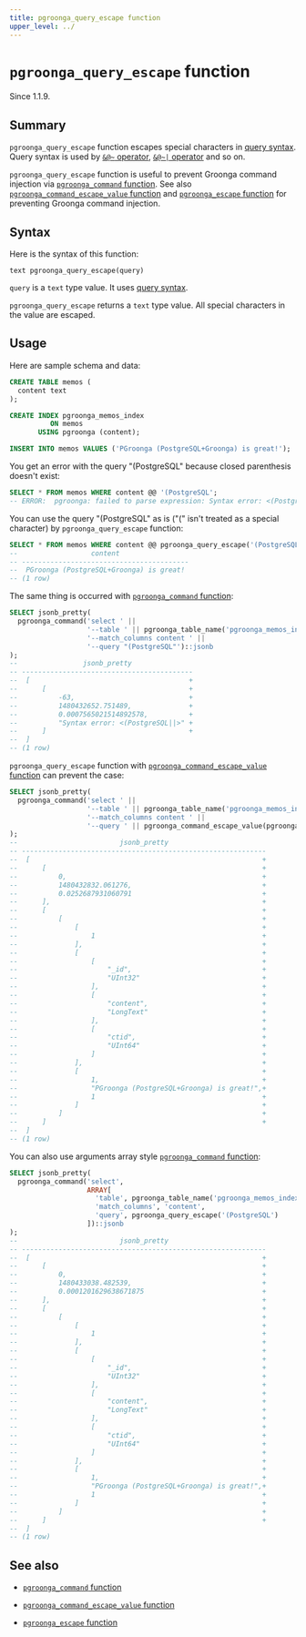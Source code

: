 ```yaml
---
title: pgroonga_query_escape function
upper_level: ../
---
```


# `pgroonga_query_escape` function

Since 1.1.9.

## Summary

`pgroonga_query_escape` function escapes special characters in [query syntax](http://groonga.org/docs/reference/grn_expr/query_syntax.html). Query syntax is used by [`&@~` operator][query-v2], [`&@~|` operator][query-in-v2] and so on.

`pgroonga_query_escape` function is useful to prevent Groonga command injection via [`pgroonga_command` function](pgroonga-command.html). See also [`pgroonga_command_escape_value` function](pgroonga-command-escape-value.html) and [`pgroonga_escape` function](pgroonga-escape.html) for preventing Groonga command injection.

## Syntax

Here is the syntax of this function:

```text
text pgroonga_query_escape(query)
```

`query` is a `text` type value. It uses [query syntax](http://groonga.org/docs/reference/grn_expr/query_syntax.html).

`pgroonga_query_escape` returns a `text` type value. All special characters in the value are escaped.

## Usage

Here are sample schema and data:

```sql
CREATE TABLE memos (
  content text
);

CREATE INDEX pgroonga_memos_index
          ON memos
       USING pgroonga (content);

INSERT INTO memos VALUES ('PGroonga (PostgreSQL+Groonga) is great!');
```

You get an error with the query "(PostgreSQL" because closed parenthesis doesn't exist:

```sql
SELECT * FROM memos WHERE content @@ '(PostgreSQL';
-- ERROR:  pgroonga: failed to parse expression: Syntax error: <(PostgreSQL||>
```

You can use the query "(PostgreSQL" as is ("(" isn't treated as a special character) by `pgroonga_query_escape` function:

```sql
SELECT * FROM memos WHERE content @@ pgroonga_query_escape('(PostgreSQL');
--                  content                 
-- -----------------------------------------
--  PGroonga (PostgreSQL+Groonga) is great!
-- (1 row)
```

The same thing is occurred with [`pgroonga_command` function](pgroonga-command.html):

```sql
SELECT jsonb_pretty(
  pgroonga_command('select ' ||
                   '--table ' || pgroonga_table_name('pgroonga_memos_index') || ' ' ||
                   '--match_columns content ' ||
                   '--query "(PostgreSQL"')::jsonb
);
--                jsonb_pretty               
-- ------------------------------------------
--  [                                       +
--      [                                   +
--          -63,                            +
--          1480432652.751489,              +
--          0.0007565021514892578,          +
--          "Syntax error: <(PostgreSQL||>" +
--      ]                                   +
--  ]
-- (1 row)
```

`pgroonga_query_escape` function with [`pgroonga_command_escape_value` function](pgroonga-command-escape-value.html) can prevent the case:

```sql
SELECT jsonb_pretty(
  pgroonga_command('select ' ||
                   '--table ' || pgroonga_table_name('pgroonga_memos_index') || ' ' ||
                   '--match_columns content ' ||
                   '--query ' || pgroonga_command_escape_value(pgroonga_query_escape('(PostgreSQL')))::jsonb
);
--                         jsonb_pretty                        
-- ------------------------------------------------------------
--  [                                                         +
--      [                                                     +
--          0,                                                +
--          1480432832.061276,                                +
--          0.0252687931060791                                +
--      ],                                                    +
--      [                                                     +
--          [                                                 +
--              [                                             +
--                  1                                         +
--              ],                                            +
--              [                                             +
--                  [                                         +
--                      "_id",                                +
--                      "UInt32"                              +
--                  ],                                        +
--                  [                                         +
--                      "content",                            +
--                      "LongText"                            +
--                  ],                                        +
--                  [                                         +
--                      "ctid",                               +
--                      "UInt64"                              +
--                  ]                                         +
--              ],                                            +
--              [                                             +
--                  1,                                        +
--                  "PGroonga (PostgreSQL+Groonga) is great!",+
--                  1                                         +
--              ]                                             +
--          ]                                                 +
--      ]                                                     +
--  ]
-- (1 row)
```

You can also use arguments array style [`pgroonga_command` function](pgroonga-command.html):

```sql
SELECT jsonb_pretty(
  pgroonga_command('select',
                   ARRAY[
                     'table', pgroonga_table_name('pgroonga_memos_index'),
                     'match_columns', 'content',
                     'query', pgroonga_query_escape('(PostgreSQL')
                   ])::jsonb
);
--                         jsonb_pretty                        
-- ------------------------------------------------------------
--  [                                                         +
--      [                                                     +
--          0,                                                +
--          1480433038.482539,                                +
--          0.0001201629638671875                             +
--      ],                                                    +
--      [                                                     +
--          [                                                 +
--              [                                             +
--                  1                                         +
--              ],                                            +
--              [                                             +
--                  [                                         +
--                      "_id",                                +
--                      "UInt32"                              +
--                  ],                                        +
--                  [                                         +
--                      "content",                            +
--                      "LongText"                            +
--                  ],                                        +
--                  [                                         +
--                      "ctid",                               +
--                      "UInt64"                              +
--                  ]                                         +
--              ],                                            +
--              [                                             +
--                  1,                                        +
--                  "PGroonga (PostgreSQL+Groonga) is great!",+
--                  1                                         +
--              ]                                             +
--          ]                                                 +
--      ]                                                     +
--  ]
-- (1 row)
```

## See also

  * [`pgroonga_command` function][command]

  * [`pgroonga_command_escape_value` function][command-escape-value]

  * [`pgroonga_escape` function][escape]

[query-v2]:../operators/query-v2.html

[query-in-v2]:../operators/query-in-v2.html

[command]:pgroonga-command.html
[command-escape-value]:pgroonga-command-escape-value.html
[escape]:pgroonga-escape.html

